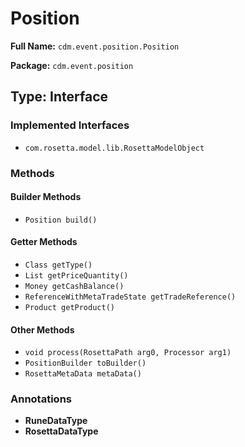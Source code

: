 # Position

**Full Name:** `cdm.event.position.Position`

**Package:** `cdm.event.position`

## Type: Interface

### Implemented Interfaces

- `com.rosetta.model.lib.RosettaModelObject`

### Methods

#### Builder Methods

- `Position build()`

#### Getter Methods

- `Class getType()`
- `List getPriceQuantity()`
- `Money getCashBalance()`
- `ReferenceWithMetaTradeState getTradeReference()`
- `Product getProduct()`

#### Other Methods

- `void process(RosettaPath arg0, Processor arg1)`
- `PositionBuilder toBuilder()`
- `RosettaMetaData metaData()`

### Annotations

- **RuneDataType**
- **RosettaDataType**

